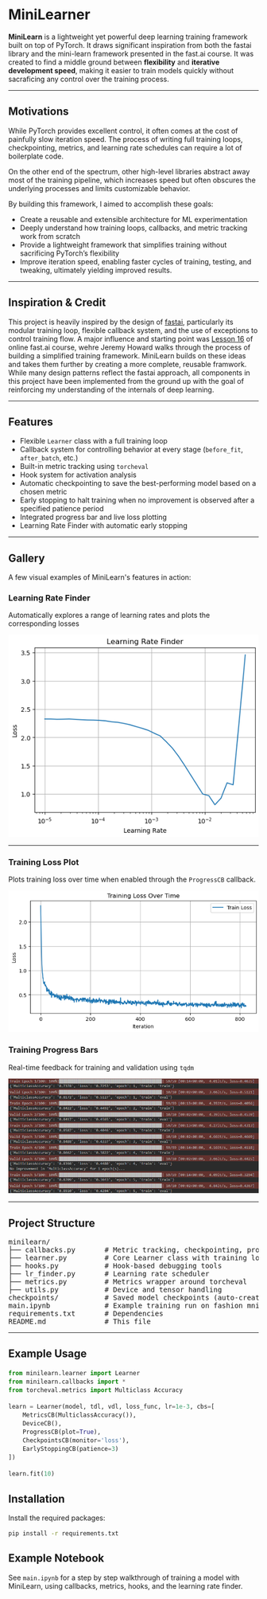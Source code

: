# MiniLearner

**MiniLearn** is a lightweight yet powerful deep learning training framework built on top of PyTorch. It draws significant inspiration from both the fastai library and the mini-learn framework presented in the fast.ai course.
It was created to find a middle ground between **flexibility** and **iterative development speed**, making it easier to train models quickly without sacraficing any control over the training process.

---

## Motivations

While PyTorch provides excellent control, it often comes at the cost of painfully slow iteration speed. The process of writing full training loops, checkpointing, metrics, and learning rate schedules can require a lot of boilerplate code.

On the other end of the spectrum, other high-level libraries abstract away most of the training pipeline, which increases speed but often obscures the underlying processes and limits customizable behavior.

By building this framework, I aimed to accomplish these goals:
- Create a reusable and extensible architecture for ML experimentation
- Deeply understand how training loops, callbacks, and metric tracking work from scratch
- Provide a lightweight framework that simplifies training without sacrificing PyTorch’s flexibility
- Improve iteration speed, enabling faster cycles of training, testing, and tweaking, ultimately yielding improved results.

---

## Inspiration & Credit

This project is heavily inspired by the design of [fastai](https://github.com/fastai/fastai), particularly its modular training loop, flexible callback system, and the use of exceptions to control training flow. A major influence and starting point was [Lesson 16](https://course.fast.ai/Lessons/lesson16.html) of online fast.ai course, wehre Jeremy Howard walks through the process of building a simplified training framework. 
MiniLearn builds on these ideas and takes them further by creating a more complete, reusable framwork. While many design patterns reflect the fastai approach, all components in this project have been implemented from the ground up with the goal of reinforcing my understanding of the internals of deep learning.

---

## Features

- Flexible `Learner` class with a full training loop
- Callback system for controlling behavior at every stage (`before_fit`, `after_batch`, etc.)
- Built-in metric tracking using `torcheval`
- Hook system for activation analysis
- Automatic checkpointing to save the best-performing model based on a chosen metric  
- Early stopping to halt training when no improvement is observed after a specified patience period
- Integrated progress bar and live loss plotting
- Learning Rate Finder with automatic early stopping

---

## Gallery

A few visual examples of MiniLearn's features in action:

### Learning Rate Finder
Automatically explores a range of learning rates and plots the corresponding losses

![Learning Rate Finder](assets/LearningRateFinder.png)

---

### Training Loss Plot
Plots training loss over time when enabled through the `ProgressCB` callback.

![Training Loss Plot](assets/TrainingLossPlot.png)

### Training Progress Bars
Real-time feedback for training and validation using `tqdm`

![Training Progress Bar](assets/ProgressBars.png)

---

## Project Structure

<pre>
minilearn/
├── callbacks.py       # Metric tracking, checkpointing, progress bars, early stopping
├── learner.py         # Core Learner class with training logic
├── hooks.py           # Hook-based debugging tools
├── lr_finder.py       # Learning rate scheduler
├── metrics.py         # Metrics wrapper around torcheval
├── utils.py           # Device and tensor handling
checkpoints/           # Saved model checkpoints (auto-created during training)
main.ipynb             # Example training run on fashion mnist dataset
requirements.txt       # Dependencies
README.md              # This file
</pre>

---

## Example Usage

```python
from minilearn.learner import Learner
from minilearn.callbacks import *
from torcheval.metrics import Multiclass Accuracy

learn = Learner(model, tdl, vdl, loss_func, lr=1e-3, cbs=[ 
    MetricsCB(MulticlassAccuracy()),
    DeviceCB(),
    ProgressCB(plot=True),
    CheckpointsCB(monitor='loss'),
    EarlyStoppingCB(patience=3)
])

learn.fit(10)
```

## Installation

Install the required packages:
```bash
pip install -r requirements.txt
```

## Example Notebook

See `main.ipynb` for a step by step walkthrough of training a model with MiniLearn, using callbacks, metrics, hooks, and the learning rate finder.















